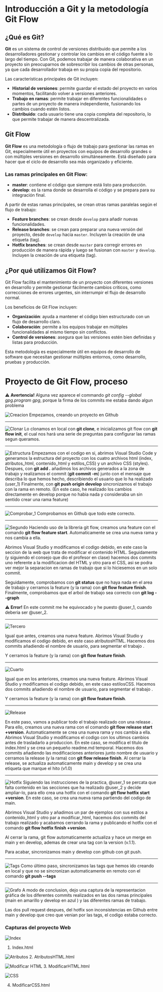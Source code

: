 # Introducción a Git y la metodología Git Flow

## ¿Qué es Git?

**Git** es un sistema de control de versiones distribuido que permite a los desarrolladores gestionar y controlar los cambios en el código fuente a lo largo del tiempo. Con Git, podemos trabajar de manera colaborativa en un proyecto sin preocuparnos de sobrescribir los cambios de otras personas, ya que cada desarrollador trabaja en su propia copia del repositorio.

Las características principales de Git incluyen:

- **Historial de versiones**: permite guardar el estado del proyecto en varios momentos, facilitando volver a versiones anteriores.
- **Trabajo en ramas**: permite trabajar en diferentes funcionalidades o partes de un proyecto de manera independiente, fusionando los cambios cuando estén listos.
- **Distribuido**: cada usuario tiene una copia completa del repositorio, lo que permite trabajar de manera descentralizada.

## Git Flow

**Git Flow** es una metodología o flujo de trabajo para gestionar las ramas en Git, especialmente útil en proyectos con equipos de desarrollo grandes o con múltiples versiones en desarrollo simultáneamente. Está diseñado para hacer que el ciclo de desarrollo sea más organizado y eficiente.

### Las ramas principales en Git Flow:

- **master**: contiene el código que siempre está listo para producción.
- **develop**: es la rama donde se desarrolla el código y se prepara para su integración final.

A partir de estas ramas principales, se crean otras ramas paralelas según el flujo de trabajo:

- **Feature branches**: se crean desde `develop` para añadir nuevas funcionalidades.
- **Release branches**: se crean para preparar una nueva versión del proyecto, desde `develop` hacia `master`. Incluyen la creación de una etiqueta (tag).
- **Hotfix branches**: se crean desde `master` para corregir errores en producción de manera rápida y luego se fusionan con `master` y `develop`. Incluyen la creación de una etiqueta (tag).

## ¿Por qué utilizamos Git Flow?

Git Flow facilita el mantenimiento de un proyecto con diferentes versiones en desarrollo y permite gestionar fácilmente cambios críticos, como correcciones de errores urgentes, sin interrumpir el flujo de desarrollo normal.

Los beneficios de Git Flow incluyen:

- **Organización**: ayuda a mantener el código bien estructurado con un flujo de desarrollo claro.
- **Colaboración**: permite a los equipos trabajar en múltiples funcionalidades al mismo tiempo sin conflictos.
- **Control de versiones**: asegura que las versiones estén bien definidas y listas para producción.

Esta metodología es especialmente útil en equipos de desarrollo de software que necesitan gestionar múltiples entornos, como desarrollo, pruebas y producción.

# Proyecto de Git Flow, proceso

⚠️ **Avertencia!** Alguna vez aparece el commando _git config --global gpg.program gpg_, porque la firma de los commits me estaba dando algun problema

![Creacion](./capturas_practica_GIT/creacio_repo.png)
Empezamos, creando un proyecto en Github

---

![Clonar](./capturas_practica_GIT/inicializar_proyecto.png)
Lo clonamos en local con **git clone**, e inicializamos git flow con **git flow init**, el cual nos hará una serie de preguntas para configurar las ramas segun queramos.

---

![Estructura](./capturas_practica_GIT/estructura%20y%20primer_commit.png)
Empezamos con el codigo en si, abrimos Visual Studio Code y generamos la estructura del proyecto con los cuatro archivos html (index, atributos_html, contenido_html y estilos_CSS) y un archivo CSS (styles).
Despues, con **git add .** añadimos los archivos generados a la zona de trabajo y realizamos el commit (**git commit -m**) junto con el mensaje que describa lo que hemos hecho, describiendo el usuario que lo ha realizado (user_1)
Finalmente, con **git push origin develop** sincronizamos el trabajo con la rama en remoto.
(En este caso, he realizado los cambios directamente en develop porque no habia nada y consideraba un sin sentido crear una rama feature)

---

![Comprobar_1](./capturas_practica_GIT/comprobar%20primer%20_commit.png)
Comprobamos en Github que todo este correcto.

---

![Segundo](./capturas_practica_GIT/segundo_commit.png)
Haciendo uso de la libreria git flow, creamos una feature con el comando **git flow feature start**. Automaticamente se crea una nueva rama y nos cambia a ella.

Abrimos Visual Studio y modificamos el codigo debido, en este caso la seccion de la web que trata de modificar el contenido HTML. Seguidamente (y siguiendo el consejo que dio el profesor en clase) hacemos dos commits uno referente a la modificacion del HTML y otro para el CSS, asi se podra ver mejor la separacion en ramas de trabajo que si lo hiciesemos en un solo commit.

Seguidamente, comprobamos con **git status** que no haya nada en el area de trabajo y cerramos la feature (y la rama) con **git flow feature finish**. Finalmente, comprobamos que el arbol de trabajo sea correcto con **git log --graph**

⚠️ **Error!** En este commit me he equivocado y he puesto @user_1, cuando deberia ser @user_2.

---

![Tercero](./capturas_practica_GIT/tercer_commit.png)

Igual que antes, creamos una nueva feature.
Abrimos Visual Studio y modificamos el codigo debido, en este caso atributosHTML. Hacemos dos commits añadiendo el nombre de usuario, para segmentar el trabajo .

Y cerramos la feature (y la rama) con **git flow feature finish**.

---

![Cuarto](./capturas_practica_GIT/cuarto_commit.png)

Igual que en los anteriores, creamos una nueva feature.
Abrimos Visual Studio y modificamos el codigo debido, en este caso estilosCSS. Hacemos dos commits añadiendo el nombre de usuario, para segmentar el trabajo .

Y cerramos la feature (y la rama) con **git flow feature finish**.

---

![Release](./capturas_practica_GIT/release.png)

En este paso, vamos a publicar todo el trabajo realizado con una release . Para ello, creamos una nueva rama con el comando **git flow release start +version**.
Automaticamente se crea una nueva rama y nos cambia a ella.
Abrimos Visual Studio y modificamos el codigo con los ultimos cambios antes de trasladarlo a produccion.
En este caso, se modifica el titulo de index.html y se crea un pequeño readme.md temporal.
Hacemos dos commits añadiendo las modificaciones anteriores junto nombre de usuario y cerramos la release (y la rama) con **git flow release finish**.
Al cerrar la release, se actualiza automaticamente main y develop y se crea una etiqueta que marque el hito (v1.0)

---

![Hotfix](./capturas_practica_GIT/hotfix.png)
Siguiendo las instrucciones de la practica, @user_1 se percata que falta contenido en las secciones que ha realizado @user_2 y decide ampliar-lo, para ello crea una hotfix con el comando **git flow hotfix start +version**. En este caso, se crea una nueva rama partiendo del codigo de main.

Abrimos Visual Studio y añadimos un par de ejemplos con sus estilos a contenido_html y otro par a modificar_html, hacemos dos commits del trabajo realizado y acabamos cerrando la rama y publicando el hotfix con el comando **git flow hotfix finish +version**.

Al cerrar la rama, git flow automaticamente actualiza y hace un merge en main y en develop, ademas de crear una tag con la version (v.1.1).

Para acabar, sincronizamos main y develop con github con git push.

---

![Tags](./capturas_practica_GIT/tags.png)
Como último paso, sincronizamos las tags que hemos ido creando en local y que no se sincronizan automaticamente en remoto con el comando **git push --tags**

---

![Grafo](./capturas_practica_GIT/grafo.png)
A modo de conclusion, dejo una captura de la representacion gráfica de los diferentes commits realizados en las dos ramas principales (main en amarillo y develop en azul ) y las diferentes ramas de trabajo.

Las dos pull request despues, del hotfix son inconsistencias en Github entre main y develop que creo que venian por las tags, el codigo estaba correcto.

### Capturas del proyecto Web

![Index](./capturas_practica_GIT/index.png)

1. Index.html

![Atributos](./capturas_practica_GIT/atributos.png) 2. AtributosHTML.html

![Modificar HTML](./capturas_practica_GIT/modificar.png) 3. ModificarHTML.html

![CSS](./capturas_practica_GIT/css.png)

4. ModificarCSS.html
